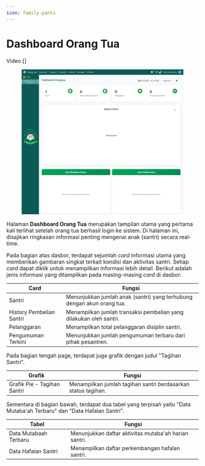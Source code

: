```yaml
---
icon: family-pants
---
```


# Dashboard Orang Tua

Video \[]

<figure><img src="../../.gitbook/assets/screencapture-localhost-8069-odoo-action-683-2025-07-14-08_23_14.png" alt=""><figcaption></figcaption></figure>

Halaman **Dashboard Orang Tua** merupakan tampilan utama yang pertama kali terlihat setelah orang tua berhasil login ke sistem. Di halaman ini, disajikan ringkasan informasi penting mengenai anak (santri) secara real-time.

Pada bagian atas dasbor, terdapat sejumlah _card_ informasi utama yang memberikan gambaran singkat terkait kondisi dan aktivitas santri. Setiap _card_ dapat diklik untuk menampilkan informasi lebih detail. Berikut adalah jenis informasi yang ditampilkan pada masing-masing _card_ di dasbor:

| Card                     | Fungsi                                                                 |
| ------------------------ | ---------------------------------------------------------------------- |
| Santri                   | Menunjukkan jumlah anak (santri) yang terhubung dengan akun orang tua. |
| History Pembelian Santri | Menampilkan jumlah transaksi pembelian yang dilakukan oleh santri.     |
| Pelanggaran              | Menampilkan total pelanggaran disiplin santri.                         |
| Pengumuman Terkini       | Menunjukkan jumlah pengumuman terbaru dari pihak pesantren.            |

Pada bagian tengah page, terdapat juga grafik dengan judul "Tagihan Santri".

| Grafik                      | Fungsi                                                        |
| --------------------------- | ------------------------------------------------------------- |
| Grafik Pie - Tagihan Santri | Menampilkan jumlah tagihan santri berdasarkan status tagihan. |

Sementara di bagian bawah, terdapat dua tabel yang terpisah yaitu "Data Mutaba'ah Terbaru" dan "Data Hafalan Santri".

| Tabel                 | Fungsi                                                |
| --------------------- | ----------------------------------------------------- |
| Data Mutabaah Terbaru | Menunjukkan daftar aktivitas mutaba'ah harian santri. |
| Data Hafalan Santri   | Menampilkan daftar perkembangan hafalan santri.       |

